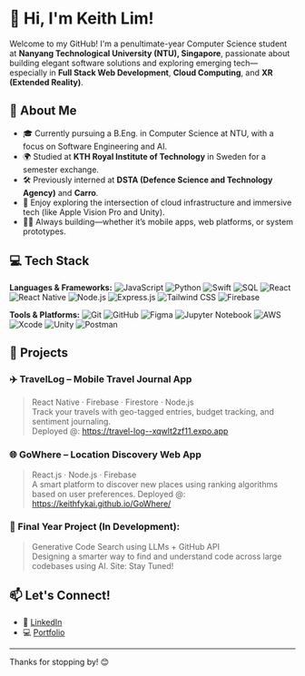 # 👋 Hi, I'm Keith Lim!

Welcome to my GitHub! I'm a penultimate-year Computer Science student at **Nanyang Technological University (NTU), Singapore**, passionate about building elegant software solutions and exploring emerging tech—especially in **Full Stack Web Development**, **Cloud Computing**, and **XR (Extended Reality)**.

## 🌟 About Me
- 🎓 Currently pursuing a B.Eng. in Computer Science at NTU, with a focus on Software Engineering and AI.
- 🌍 Studied at **KTH Royal Institute of Technology** in Sweden for a semester exchange.
- 🛠️ Previously interned at **DSTA (Defence Science and Technology Agency)** and **Carro**.
- 🧠 Enjoy exploring the intersection of cloud infrastructure and immersive tech (like Apple Vision Pro and Unity).
- 🧑‍💻 Always building—whether it’s mobile apps, web platforms, or system prototypes.

## 💻 Tech Stack

**Languages & Frameworks:**
![JavaScript](https://img.shields.io/badge/JavaScript-ED8B00?style=flat-square&logo=javascript&logoColor=white)
![Python](https://img.shields.io/badge/Python-3776AB?style=flat-square&logo=python&logoColor=white)
![Swift](https://img.shields.io/badge/Swift-F05138?style=flat-square&logo=swift&logoColor=white)
![SQL](https://img.shields.io/badge/SQL-003B57?style=flat-square&logo=postgresql&logoColor=white)
![React](https://img.shields.io/badge/React-61DAFB?style=flat-square&logo=react&logoColor=black)
![React Native](https://img.shields.io/badge/React%20Native-61DAFB?style=flat-square&logo=react&logoColor=black)
![Node.js](https://img.shields.io/badge/Node.js-339933?style=flat-square&logo=node.js&logoColor=white)
![Express.js](https://img.shields.io/badge/Express.js-000000?style=flat-square&logo=express&logoColor=white)
![Tailwind CSS](https://img.shields.io/badge/Tailwind%20CSS-06B6D4?style=flat-square&logo=tailwind-css&logoColor=white)
![Firebase](https://img.shields.io/badge/Firebase-FFCB2B?style=flat-square&logo=firebase&logoColor=black)

**Tools & Platforms:**
![Git](https://img.shields.io/badge/Git-F05032?style=flat-square&logo=git&logoColor=white)
![GitHub](https://img.shields.io/badge/GitHub-181717?style=flat-square&logo=github&logoColor=white)
![Figma](https://img.shields.io/badge/Figma-000000?style=flat-square&logo=figma&logoColor=white)
![Jupyter Notebook](https://img.shields.io/badge/Jupyter%20Notebook-F37626?style=flat-square&logo=jupyter&logoColor=white)
![AWS](https://img.shields.io/badge/AWS-232F3E?style=flat-square&logo=amazon-aws&logoColor=white)
![Xcode](https://img.shields.io/badge/Xcode-147EFB?style=flat-square&logo=xcode&logoColor=white)
![Unity](https://img.shields.io/badge/Unity-000000?style=flat-square&logo=unity&logoColor=white)
![Postman](https://img.shields.io/badge/Postman-FF6C37?style=flat-square&logo=postman&logoColor=white)

## 🚀 Projects

### ✈️ TravelLog – Mobile Travel Journal App
> React Native · Firebase · Firestore · Node.js  
Track your travels with geo-tagged entries, budget tracking, and sentiment journaling.  
> Deployed @: https://travel-log--xqwlt2zf11.expo.app

### 🌐 GoWhere – Location Discovery Web App  
> React.js · Node.js · Firebase  
A smart platform to discover new places using ranking algorithms based on user preferences.
> Deployed @: https://keithfykai.github.io/GoWhere/

### 🤖 Final Year Project (In Development):  
> Generative Code Search using LLMs + GitHub API  
Designing a smarter way to find and understand code across large codebases using AI.
> Site: Stay Tuned!

## 📫 Let's Connect!
- 🔗 [LinkedIn](https://www.linkedin.com/in/keith-lim-en-kai/)
- 💻 [Portfolio](https://keithfykai.github.io/keithfykai/)

---

Thanks for stopping by! 😊
